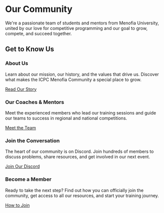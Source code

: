 <div class="hero-section">
  <h1>Our Community</h1>
  <p class="md-typeset hero-subtitle">
    We're a passionate team of students and mentors from Menofia University, united by our love for competitive programming and our goal to grow, compete, and succeed together.
  </p>
</div>

## Get to Know Us

<div class="cards-grid">
  <div class="card">
    <h3>About Us</h3>
    <p>Learn about our mission, our history, and the values that drive us. Discover what makes the ICPC Menofia Community a special place to grow.</p>
    <a href="./about_us/" class="md-button">Read Our Story</a>
  </div>
  <div class="card">
    <h3>Our Coaches & Mentors</h3>
    <p>Meet the experienced members who lead our training sessions and guide our teams to success in regional and national competitions.</p>
    <a href="./coaches/" class="md-button">Meet the Team</a>
  </div>
  <div class="card">
    <h3>Join the Conversation</h3>
    <p>The heart of our community is on Discord. Join hundreds of members to discuss problems, share resources, and get involved in our next event.</p>
    <a href="https://discord.gg/bdKQ3RSSxK" target="_blank" class="md-button md-button--primary">Join Our Discord</a>
  </div>
  <div class="card">
    <h3>Become a Member</h3>
    <p>Ready to take the next step? Find out how you can officially join the community, get access to all our resources, and start your training journey.</p>
    <a href="./join_us/" class="md-button">How to Join</a>
  </div>
</div>
